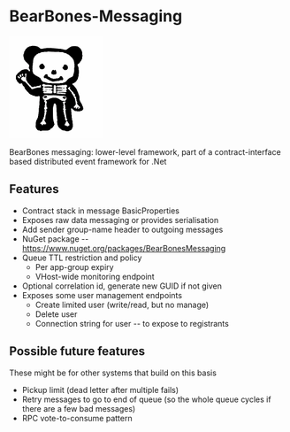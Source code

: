 BearBones-Messaging
===================

<img src="https://github.com/i-e-b/BearBones-Messaging/raw/master/bonebear.png" width="169" height="184"/>

BearBones messaging: lower-level framework, part of a contract-interface based distributed event framework for .Net

Features
--------

* Contract stack in message BasicProperties
* Exposes raw data messaging or provides serialisation
* Add sender group-name header to outgoing messages
* NuGet package -- https://www.nuget.org/packages/BearBonesMessaging
* Queue TTL restriction and policy
    - Per app-group expiry
    - VHost-wide monitoring endpoint
* Optional correlation id, generate new GUID if not given
* Exposes some user management endpoints
    - Create limited user (write/read, but no manage)
    - Delete user
    - Connection string for user -- to expose to registrants

Possible future features
------------------------

These might be for other systems that build on this basis

* Pickup limit (dead letter after multiple fails)
* Retry messages to go to end of queue (so the whole queue cycles if there are a few bad messages)
* RPC vote-to-consume pattern
